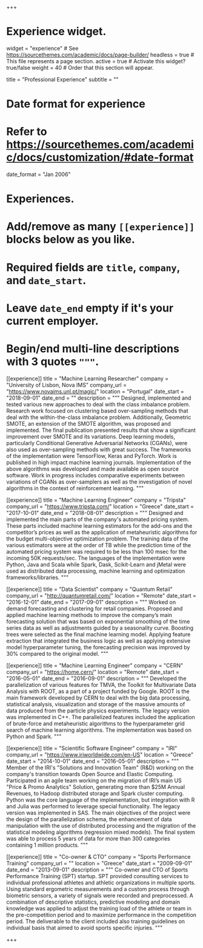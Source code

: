 +++
# Experience widget.
widget = "experience"  # See https://sourcethemes.com/academic/docs/page-builder/
headless = true  # This file represents a page section.
active = true  # Activate this widget? true/false
weight = 40  # Order that this section will appear.

title = "Professional   Experience"
subtitle = ""

# Date format for experience
#   Refer to https://sourcethemes.com/academic/docs/customization/#date-format
date_format = "Jan 2006"

# Experiences.
#   Add/remove as many `[[experience]]` blocks below as you like.
#   Required fields are `title`, `company`, and `date_start`.
#   Leave `date_end` empty if it's your current employer.
#   Begin/end multi-line descriptions with 3 quotes `"""`.
[[experience]]
  title = "Machine Learning Researcher"
  company = "University of Lisbon, Nova IMS"
  company_url = "https://www.novaims.unl.pt/magic/"
  location = "Portugal"
  date_start = "2018-09-01"
  date_end = ""
  description = """
  Designed, implemented and tested various new approaches to deal with the class imbalance problem. Research work focused on clustering based over-sampling methods that deal with the within-the-class imbalance problem. Additionally, Geometric SMOTE, an extension of the SMOTE algorithm, was proposed and implemented. The final publication presented results that show a significant improvement over SMOTE and its variations. Deep learning models, particularly Conditional Generative Adversarial Networks (CGANs), were also used as over-sampling methods with great success. The frameworks of the implementation were TensorFlow, Keras and PyTorch. Work is published in high impact machine learning journals. Implementation of the above algorithms was developed and made available as open source software. Work in progress includes comparative experiments between variations of CGANs as over-samplers as well as the investigation of novel algorithms in the context of reinforcement learning.
  """

[[experience]]
  title = "Machine Learning Engineer"
  company = "Tripsta"
  company_url = "https://www.tripsta.com/"
  location = "Greece"
  date_start = "2017-10-01"
  date_end = "2018-08-01"
  description = """
  Designed and implemented the main parts of the company's automated pricing system. These parts included machine learning estimators for the add-ons and the competitor’s prices as well as the application of metaheuristic algorithms for the budget multi-objective optimization problem. The training data of the various estimators were at the order of TB while the prediction time of the automated pricing system was required to be less than 100 msec for the incoming 50K requests/sec. The languages of the implementation were Python, Java and Scala while Spark, Dask, Scikit-Learn and jMetal were used as distributed data processing, machine learning and optimization frameworks/libraries.
  """

[[experience]]
  title = "Data Scientist"
  company = "Quantum Retail"
  company_url = "http://quantumretail.com/"
  location = "Remote"
  date_start = "2016-12-01"
  date_end = "2017-09-01"
  description = """
  Worked on demand forecasting and clustering for retail companies. Proposed and applied machine learning methods to improve the company’s main forecasting solution that was based on exponential smoothing of the time series data as well as adjustments guided by a seasonality curve. Boosting trees were selected as the final machine learning model. Applying feature extraction that integrated the business logic as well as applying extensive model hyperparameter tuning, the forecasting precision was improved by 30% compared to the original model.
  """

[[experience]]
  title = "Machine Learning Engineer"
  company = "CERN"
  company_url = "https://home.cern/"
  location = "Remote"
  date_start = "2016-05-01"
  date_end = "2016-09-01"
  description = """
  Developed the parallelization of various features for TMVA, the Toolkit for Multivariate Data Analysis with ROOT, as a part of a project funded by Google. ROOT is the main framework developed by CERN to deal with the big data processing, statistical analysis, visualization and storage of the massive amounts of data produced from the particle physics experiments. The legacy version was implemented in C++. The parallelized features included the application of brute-force and metaheuristic algorithms to the hyperparameter grid search of machine learning algorithms. The implementation was based on Python and Spark.
  """

[[experience]]
  title = "Scientific Software Engineer"
  company = "IRI"
  company_url = "https://www.iriworldwide.com/en-US"
  location = "Greece"
  date_start = "2014-10-01"
  date_end = "2016-05-01"
  description = """
  Member of the IRI's "Solutions and Innovation Team" (R&D) working on the company's transition towards Open Source and Elastic Computing. Participated in an agile team working on the migration of IRI’s main US "Price & Promo Analytics" Solution, generating more than $25M Annual Revenues, to Hadoop distributed storage and Spark cluster computing. Python was the core language of the implementation, but integration with R and Julia was performed to leverage special functionality. The legacy version was implemented in SAS. The main objectives of the project were the design of the parallelization schema, the enhancement of data manipulation with the use of distributed processing and the migration of the statistical modeling algorithms (regression mixed models). The final system was able to process 5 years of data for more than 300 categories containing 1 million products.
  """

[[experience]]
  title = "Co-owner & CTO"
  company = "Sports Performance Training"
  company_url = ""
  location = "Greece"
  date_start = "2009-09-01"
  date_end = "2013-09-01"
  description = """
  Co-owner and CTO of Sports Performance Training (SPT) startup. SPT provided consulting services to individual professional athletes and athletic organizations in multiple sports. Using standard ergometric measurements and a custom process through biometric sensors, a variety of signals were recorded and preprocessed. A combination of descriptive statistics, predictive modeling and domain knowledge was applied to adjust the training load of the athlete or team in the pre-competition period and to maximize performance in the competition period. The deliverable to the client included also training guidelines on individual basis that aimed to avoid sports specific injuries.
  """


+++

